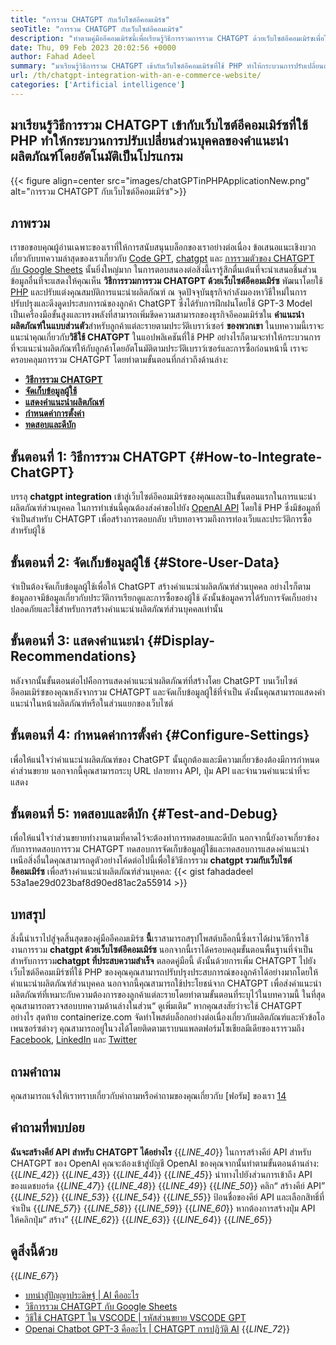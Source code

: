 ```yaml
---
title: "การรวม CHATGPT กับเว็บไซต์อีคอมเมิร์ซ" 
seoTitle: "การรวม CHATGPT กับเว็บไซต์อีคอมเมิร์ซ" 
description: "ทำตามคู่มืออีคอมเมิร์ซนี้เพื่อเรียนรู้วิธีการรวมการรวม CHATGPT ด้วยเว็บไซต์อีคอมเมิร์ซเพื่อให้คำแนะนำผลิตภัณฑ์ส่วนบุคคล" 
date: Thu, 09 Feb 2023 20:02:56 +0000
author: Fahad Adeel
summary: "มาเรียนรู้วิธีการรวม CHATGPT เข้ากับเว็บไซต์อีคอมเมิร์ซที่ใช้ PHP ทำให้กระบวนการปรับเปลี่ยนส่วนบุคคลของคำแนะนำผลิตภัณฑ์โดยอัตโนมัติเป็นโปรแกรม" 
url: /th/chatgpt-integration-with-an-e-commerce-website/
categories: ['Artificial intelligence']
---
```


## มาเรียนรู้วิธีการรวม CHATGPT เข้ากับเว็บไซต์อีคอมเมิร์ซที่ใช้ PHP ทำให้กระบวนการปรับเปลี่ยนส่วนบุคคลของคำแนะนำผลิตภัณฑ์โดยอัตโนมัติเป็นโปรแกรม

{{< figure align=center src="images/chatGPTinPHPApplicationNew.png" alt="การรวม CHATGPT กับเว็บไซต์อีคอมเมิร์ซ">}}


## ภาพรวม
เราขอขอบคุณผู้อ่านเฉพาะของเราที่ให้การสนับสนุนบล็อกของเราอย่างต่อเนื่อง ข้อเสนอแนะเชิงบวกเกี่ยวกับบทความล่าสุดของเราเกี่ยวกับ [Code GPT][1], [chatgpt][2] และ [การรวมตัวของ CHATGPT กับ Google Sheets][3] นั้นยิ่งใหญ่มาก ในการตอบสนองต่อสิ่งนี้เรารู้สึกตื่นเต้นที่จะนำเสนอชิ้นส่วนข้อมูลอื่นที่จะแสดงให้คุณเห็น **วิธีการรวมการรวม CHATGPT ด้วยเว็บไซต์อีคอมเมิร์ซ** พัฒนาโดยใช้ [PHP][4] และปรับแต่งคุณสมบัติการแนะนำผลิตภัณฑ์
ณ จุดปัจจุบันธุรกิจกำลังมองหาวิธีใหม่ในการปรับปรุงและดึงดูดประสบการณ์ของลูกค้า ChatGPT ซึ่งได้รับการฝึกฝนโดยใช้ GPT-3 Model เป็นเครื่องมือขั้นสูงและทรงพลังที่สามารถเพิ่มขีดความสามารถของธุรกิจอีคอมเมิร์ซใน **คำแนะนำผลิตภัณฑ์ในแบบส่วนตัว**สำหรับลูกค้าแต่ละรายตามประวัติเบราว์เซอร์ **ของพวกเขา** ในบทความนี้เราจะแนะนำคุณเกี่ยวกับ**วิธีใช้ CHATGPT** ในแอปพลิเคชันที่ใช้ PHP อย่างไรก็ตามจะทำให้กระบวนการที่จะแนะนำผลิตภัณฑ์ให้กับลูกค้าโดยอัตโนมัติตามประวัติเบราว์เซอร์และการซื้อก่อนหน้านี้
เราจะครอบคลุมการรวม CHATGPT โดยทำตามขั้นตอนที่กล่าวถึงด้านล่าง:
* [ **วิธีการรวม CHATGPT** ][5]
* [ **จัดเก็บข้อมูลผู้ใช้** ][6]
* [ **แสดงคำแนะนำผลิตภัณฑ์** ][7]
* [ **กำหนดค่าการตั้งค่า** ][8]
* [ **ทดสอบและดีบัก** ][9]

## ขั้นตอนที่ 1: วิธีการรวม CHATGPT {#How-to-Integrate-ChatGPT}

บรรลุ **chatgpt integration** เข้าสู่เว็บไซต์อีคอมเมิร์ซของคุณและเป็นขั้นตอนแรกในการแนะนำผลิตภัณฑ์ส่วนบุคคล ในการทำเช่นนี้คุณต้องส่งคำขอไปยัง [OpenAI API][10] โดยใช้ PHP ซึ่งมีข้อมูลที่จำเป็นสำหรับ CHATGPT เพื่อสร้างการตอบกลับ บริบทอาจรวมถึงการท่องเว็บและประวัติการซื้อสำหรับผู้ใช้

## ขั้นตอนที่ 2: จัดเก็บข้อมูลผู้ใช้ {#Store-User-Data}

จำเป็นต้องจัดเก็บข้อมูลผู้ใช้เพื่อให้ ChatGPT สร้างคำแนะนำผลิตภัณฑ์ส่วนบุคคล อย่างไรก็ตามข้อมูลอาจมีข้อมูลเกี่ยวกับประวัติการเรียกดูและการซื้อของผู้ใช้ ดังนั้นข้อมูลควรได้รับการจัดเก็บอย่างปลอดภัยและใช้สำหรับการสร้างคำแนะนำผลิตภัณฑ์ส่วนบุคคลเท่านั้น

## ขั้นตอนที่ 3: แสดงคำแนะนำ {#Display-Recommendations}

หลังจากนั้นขั้นตอนต่อไปคือการแสดงคำแนะนำผลิตภัณฑ์ที่สร้างโดย ChatGPT บนเว็บไซต์อีคอมเมิร์ซของคุณหลังจากรวม CHATGPT และจัดเก็บข้อมูลผู้ใช้ที่จำเป็น ดังนั้นคุณสามารถแสดงคำแนะนำในหน้าผลิตภัณฑ์หรือในส่วนแยกของเว็บไซต์

## ขั้นตอนที่ 4: กำหนดค่าการตั้งค่า {#Configure-Settings}

เพื่อให้แน่ใจว่าคำแนะนำผลิตภัณฑ์ของ ChatGPT นั้นถูกต้องและมีความเกี่ยวข้องต้องมีการกำหนดค่าส่วนขยาย นอกจากนี้คุณสามารถระบุ URL ปลายทาง API, ปุ่ม API และจำนวนคำแนะนำที่จะแสดง

## ขั้นตอนที่ 5: ทดสอบและดีบัก {#Test-and-Debug}

เพื่อให้แน่ใจว่าส่วนขยายทำงานตามที่คาดไว้จะต้องทำการทดสอบและดีบัก นอกจากนี้ยังอาจเกี่ยวข้องกับการทดสอบการรวม CHATGPT ทดสอบการจัดเก็บข้อมูลผู้ใช้และทดสอบการแสดงคำแนะนำ
เหนือสิ่งอื่นใดคุณสามารถดูตัวอย่างโค้ดต่อไปนี้เพื่อใช้วิธีการรวม **chatgpt รวมกับเว็บไซต์อีคอมเมิร์ซ** เพื่อสร้างคำแนะนำผลิตภัณฑ์ส่วนบุคคล:
{{< gist fahadadeel 53a1ae29d023baf8d90ed81ac2a55914 >}}

## บทสรุป
สิ่งนี้นำเราไปสู่จุดสิ้นสุดของคู่มืออีคอมเมิร์ซ **นี้**เราสามารถสรุปโพสต์บล็อกนี้ซึ่งเราได้ผ่านวิธีการใช้งานการรวม **chatgpt ด้วยเว็บไซต์อีคอมเมิร์ซ** นอกจากนี้เราได้ครอบคลุมขั้นตอนพื้นฐานที่จำเป็นสำหรับการรวม**chatgpt ที่ประสบความสำเร็จ** ตลอดคู่มือนี้ ดังนั้นด้วยการเพิ่ม CHATGPT ไปยังเว็บไซต์อีคอมเมิร์ซที่ใช้ PHP ของคุณคุณสามารถปรับปรุงประสบการณ์ของลูกค้าได้อย่างมากโดยให้คำแนะนำผลิตภัณฑ์ส่วนบุคคล นอกจากนี้คุณสามารถใช้ประโยชน์จาก CHATGPT เพื่อส่งคำแนะนำผลิตภัณฑ์ที่เหมาะกับความต้องการของลูกค้าแต่ละรายโดยทำตามขั้นตอนที่ระบุไว้ในบทความนี้ ในที่สุดคุณสามารถตรวจสอบบทความด้านล่างในส่วน“ ดูเพิ่มเติม” หากคุณสงสัยว่าจะใช้ CHATGPT อย่างไร
สุดท้าย containerize.com จัดทำโพสต์บล็อกอย่างต่อเนื่องเกี่ยวกับผลิตภัณฑ์และหัวข้อโอเพนซอร์ซต่างๆ คุณสามารถอยู่ในวงได้โดยติดตามเราบนแพลตฟอร์มโซเชียลมีเดียของเรารวมถึง [Facebook][11], [LinkedIn][12] และ [Twitter][13]

## ถามคำถาม
คุณสามารถแจ้งให้เราทราบเกี่ยวกับคำถามหรือคำถามของคุณเกี่ยวกับ [ฟอรัม] ของเรา [14]

## คำถามที่พบบ่อย
**ฉันจะสร้างคีย์ API สำหรับ CHATGPT ได้อย่างไร** 
{{_LINE_40_}}
  ในการสร้างคีย์ API สำหรับ CHATGPT ของ OpenAI คุณจะต้องเข้าสู่บัญชี OpenAI ของคุณจากนั้นทำตามขั้นตอนด้านล่าง:
{{_LINE_42_}}
{{_LINE_43_}}
{{_LINE_44_}}
{{_LINE_45_}}
      นำทางไปยังส่วนการเข้าถึง API ของแดชบอร์ด
{{_LINE_47_}}
{{_LINE_48_}}
{{_LINE_49_}}
{{_LINE_50_}}
      คลิก“ สร้างคีย์ API”
{{_LINE_52_}}
{{_LINE_53_}}
{{_LINE_54_}}
{{_LINE_55_}}
      ป้อนชื่อของคีย์ API และเลือกสิทธิ์ที่จำเป็น
{{_LINE_57_}}
{{_LINE_58_}}
{{_LINE_59_}}
{{_LINE_60_}}
      หากต้องการสร้างปุ่ม API ให้คลิกปุ่ม“ สร้าง”
{{_LINE_62_}}
{{_LINE_63_}}
{{_LINE_64_}}
{{_LINE_65_}}

## ดูสิ่งนี้ด้วย
{{_LINE_67_}}
  * [บทนำสู่ปัญญาประดิษฐ์ | AI คืออะไร][15]
  * [วิธีการรวม CHATGPT กับ Google Sheets][3]
  * [วิธีใช้ CHATGPT ใน VSCODE | รหัสส่วนขยาย VSCODE GPT][1]
  * [Openai Chatbot GPT-3 คืออะไร | CHATGPT การปฏิวัติ AI][2]
{{_LINE_72_}}



[1]: https://blog.containerize.com/artificial-intelligence/how-to-use-chatgpt-in-vscode-the-vscode-extension-codegpt/
[2]: https://blog.containerize.com/artificial-intelligence/what-is-openai-chatbot-gpt-3-chatgpt-an-ai-revolution/
[3]: https://blog.containerize.com/artificial-intelligence/integrate-chatgpt-with-google-sheets/
[4]: https://www.php.net/
[5]: #How-to-Integrate-ChatGPT
[6]: #Store-User-Data
[7]: #Display-Recommendations
[8]: #Configure-Settings
[9]: #Test-and-Debug
[10]: https://platform.openai.com/account/api-keys
[11]: https://web.facebook.com/containerize
[12]: https://www.linkedin.com/company/containerize/
[13]: https://twitter.com/containerize_co
[14]: https://forum.containerize.com/
[15]: https://blog.containerize.com/artificial-intelligence/an-introduction-to-artificial-intelligence-what-is-ai/
